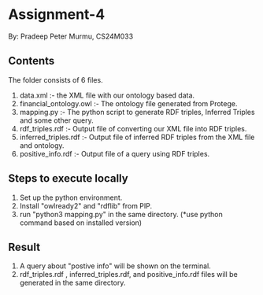 # Assignment-4
By: Pradeep Peter Murmu, CS24M033

## Contents 
The folder consists of 6 files.
1. data.xml :- the XML file with our ontology based data.
2. financial_ontology.owl :- The ontology file generated from Protege.
3. mapping.py :- The python script to generate RDF triples, Inferred Triples and some other query.
4. rdf_triples.rdf :- Output file of converting our XML file into RDF triples.
5. inferred_triples.rdf :- Output file of inferred RDF triples from the XML file and ontology.
6. positive_info.rdf :- Output file of a query using RDF triples.

## Steps to execute locally
1. Set up the python environment.
2. Install "owlready2" and "rdflib" from PIP.
3. run "python3 mapping.py" in the same directory.  (*use python command based on installed version)

## Result
1. A query about "postive info" will be shown on the terminal.
2. rdf_triples.rdf , inferred_triples.rdf, and positive_info.rdf files will be generated in the same directory.




